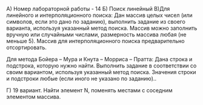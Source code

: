 А) Номер лабораторной работы - 14 Б) Поиск линейный В)Для линейного и интерполяционного поиска: Дан массив целых чисел (или символов, если это дано по заданию), выполнить задание из своего варианта, используя указанный метод поиска. Массив можно заполнить вручную или случайными числами, размерность массива любая (не меньше 5). Массив для интерполяционного поиска предварительно отсортировать.

Для метода Бойера – Мура и Кнута – Морриса – Пратта: Дана строка и подстрока, которую нужно найти. Выполнить задание в соответствии со своим вариантом, используя указанный метод поиска. Значения строки и подстроки любые (если иного не указано по заданию)..

Г) 19 вариант. Найти элемент N, поменять местами с соседним элементом массива.
